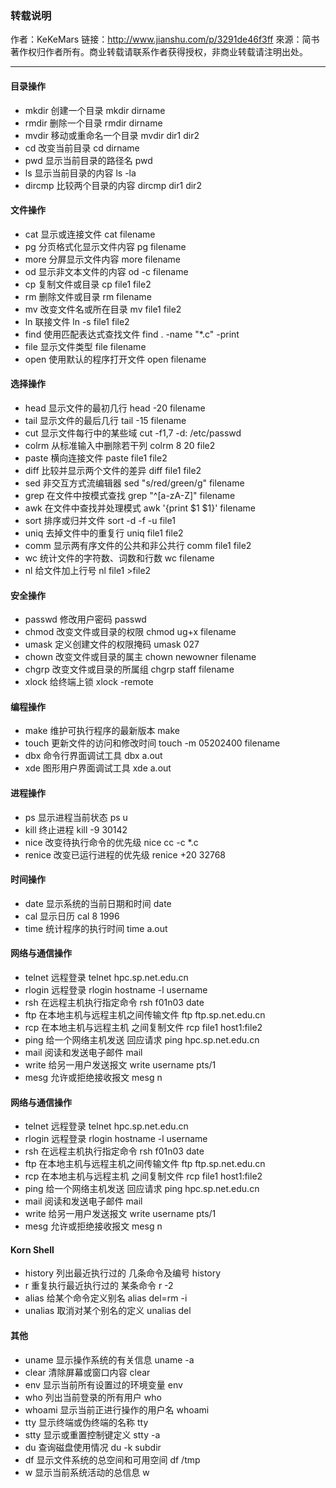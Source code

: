 ### 转载说明
作者：KeKeMars
链接：http://www.jianshu.com/p/3291de46f3ff
來源：简书
著作权归作者所有。商业转载请联系作者获得授权，非商业转载请注明出处。

---
#### 目录操作
- mkdir	创建一个目录	mkdir dirname
- rmdir	删除一个目录	rmdir dirname
- mvdir	移动或重命名一个目录	mvdir dir1 dir2
- cd	改变当前目录	cd dirname
- pwd	显示当前目录的路径名	pwd
- ls	显示当前目录的内容	ls -la
- dircmp	比较两个目录的内容	dircmp dir1 dir2


#### 文件操作
- cat	显示或连接文件	cat filename
- pg	分页格式化显示文件内容	pg filename
- more	分屏显示文件内容	more filename
- od	显示非文本文件的内容	od -c filename
- cp	复制文件或目录	cp file1 file2
- rm	删除文件或目录	rm filename
- mv	改变文件名或所在目录	mv file1 file2
- ln	联接文件	ln -s file1 file2
- find	使用匹配表达式查找文件	find . -name "*.c" -print
- file	显示文件类型	file filename
- open	使用默认的程序打开文件	open filename


#### 选择操作
- head	显示文件的最初几行	head -20 filename
- tail	显示文件的最后几行	tail -15 filename
- cut	显示文件每行中的某些域	cut -f1,7 -d: /etc/passwd
- colrm	从标准输入中删除若干列	colrm 8 20 file2
- paste	横向连接文件	paste file1 file2
- diff	比较并显示两个文件的差异	diff file1 file2
- sed	非交互方式流编辑器	sed "s/red/green/g" filename
- grep	在文件中按模式查找	grep "^[a-zA-Z]" filename
- awk	在文件中查找并处理模式	awk '{print $1 $1}' filename
- sort	排序或归并文件	sort -d -f -u file1
- uniq	去掉文件中的重复行	uniq file1 file2
- comm	显示两有序文件的公共和非公共行	comm file1 file2
- wc	统计文件的字符数、词数和行数	wc filename
- nl	给文件加上行号	nl file1 >file2


#### 安全操作
- passwd	修改用户密码	passwd
- chmod	改变文件或目录的权限	chmod ug+x filename
- umask	定义创建文件的权限掩码	umask 027
- chown	改变文件或目录的属主	chown newowner filename
- chgrp	改变文件或目录的所属组	chgrp staff filename
- xlock	给终端上锁	xlock -remote


#### 编程操作
- make	维护可执行程序的最新版本	make
- touch	更新文件的访问和修改时间	touch -m 05202400 filename
- dbx	命令行界面调试工具	dbx a.out
- xde	图形用户界面调试工具	xde a.out


#### 进程操作
- ps	显示进程当前状态	ps u
- kill	终止进程	kill -9 30142
- nice	改变待执行命令的优先级	nice cc -c *.c
- renice	改变已运行进程的优先级	renice +20 32768


#### 时间操作
- date	显示系统的当前日期和时间	date
- cal	显示日历	cal 8 1996
- time	统计程序的执行时间	time a.out


#### 网络与通信操作
- telnet	远程登录	telnet hpc.sp.net.edu.cn
- rlogin	远程登录	rlogin hostname -l username
- rsh	在远程主机执行指定命令	rsh f01n03 date
- ftp	在本地主机与远程主机之间传输文件	ftp ftp.sp.net.edu.cn
- rcp	在本地主机与远程主机 之间复制文件	rcp file1 host1:file2
- ping	给一个网络主机发送 回应请求	ping hpc.sp.net.edu.cn
- mail	阅读和发送电子邮件	mail
- write	给另一用户发送报文	write username pts/1
- mesg	允许或拒绝接收报文	mesg n


#### 网络与通信操作
- telnet	远程登录	telnet hpc.sp.net.edu.cn
- rlogin	远程登录	rlogin hostname -l username
- rsh	在远程主机执行指定命令	rsh f01n03 date
- ftp	在本地主机与远程主机之间传输文件	ftp ftp.sp.net.edu.cn
- rcp	在本地主机与远程主机 之间复制文件	rcp file1 host1:file2
- ping	给一个网络主机发送 回应请求	ping hpc.sp.net.edu.cn
- mail	阅读和发送电子邮件	mail
- write	给另一用户发送报文	write username pts/1
- mesg	允许或拒绝接收报文	mesg n


#### Korn Shell
- history	列出最近执行过的 几条命令及编号	history
- r	重复执行最近执行过的 某条命令	r -2
- alias	给某个命令定义别名	alias del=rm -i
- unalias	取消对某个别名的定义	unalias del


#### 其他
- uname	显示操作系统的有关信息	uname -a
- clear	清除屏幕或窗口内容	clear
- env	显示当前所有设置过的环境变量	env
- who	列出当前登录的所有用户	who
- whoami	显示当前正进行操作的用户名	whoami
- tty	显示终端或伪终端的名称	tty
- stty	显示或重置控制键定义	stty -a
- du	查询磁盘使用情况	du -k subdir
- df	显示文件系统的总空间和可用空间	df /tmp
- w	显示当前系统活动的总信息	w
